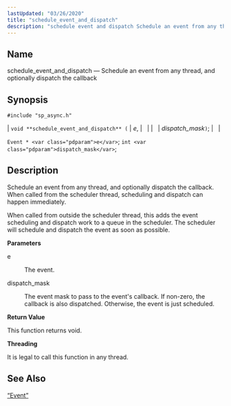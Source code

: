 ```yaml
---
lastUpdated: "03/26/2020"
title: "schedule_event_and_dispatch"
description: "schedule event and dispatch Schedule an event from any thread and optionally dispatch the callback void schedule event and dispatch e dispatch mask Event e int dispatch mask Schedule an event from any thread and optionally dispatch the callback When called from the scheduler thread scheduling and dispatch can happen..."
---
```


<a name="apis.schedule_event_and_dispatch"></a> 
## Name

schedule_event_and_dispatch — Schedule an event from any thread, and optionally dispatch the callback

## Synopsis

`#include "sp_async.h"`

| `void **schedule_event_and_dispatch** (` | <var class="pdparam">e</var>, |   |
|   | <var class="pdparam">dispatch_mask</var>`)`; |   |

`Event * <var class="pdparam">e</var>`;
`int <var class="pdparam">dispatch_mask</var>`;<a name="idp51924944"></a> 
## Description

Schedule an event from any thread, and optionally dispatch the callback. When called from the scheduler thread, scheduling and dispatch can happen immediately.

When called from outside the scheduler thread, this adds the event scheduling and dispatch work to a queue in the scheduler. The scheduler will schedule and dispatch the event as soon as possible.

**<a name="idp51926944"></a> Parameters**

<dl class="variablelist">

<dt>e</dt>

<dd>

The event.

</dd>

<dt>dispatch_mask</dt>

<dd>

The event mask to pass to the event's callback. If non-zero, the callback is also dispatched. Otherwise, the event is just scheduled.

</dd>

</dl>

**<a name="idp51931616"></a> Return Value**

This function returns void.

**<a name="idp51932528"></a> Threading**

It is legal to call this function in any thread.

<a name="idp51933632"></a> 
## See Also

[“Event”](/momentum/3/3-api/structs-event)